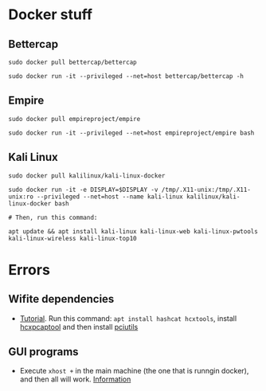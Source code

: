 # Docker stuff

## Bettercap

```shell
sudo docker pull bettercap/bettercap

sudo docker run -it --privileged --net=host bettercap/bettercap -h
```

## Empire

```shell
sudo docker pull empireproject/empire

sudo docker run -it --privileged --net=host empireproject/empire bash
```
## Kali Linux

```shell
sudo docker pull kalilinux/kali-linux-docker

sudo docker run -it -e DISPLAY=$DISPLAY -v /tmp/.X11-unix:/tmp/.X11-unix:ro --privileged --net=host --name kali-linux kalilinux/kali-linux-docker bash

# Then, run this command:

apt update && apt install kali-linux kali-linux-web kali-linux-pwtools kali-linux-wireless kali-linux-top10
```
# Errors

## Wifite dependencies

- [Tutorial](https://deshmukhsuraj.wordpress.com/2015/06/30/run-airmon-ng-from-vm-without-external-usb-wireless-card/). Run this command: `apt install hashcat hcxtools`, install [hcxpcaptool](https://github.com/ZerBea/hcxtools) and then install [pciutils](https://forums.kali.org/showthread.php?27721-airmon-ng-lspci#post_51104)

## GUI programs

- Execute `xhost +` in the main machine (the one that is runngin docker), and then all will work. [Information](https://www.linuxquestions.org/questions/solaris-opensolaris-20/can%27t-connect-to-x11-window-server-using-%27-10-0%27-as-the-value-of-the-display-variable-4175581149/#post5553853)
